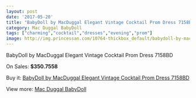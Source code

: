 ```yaml
---
layout: post
date: '2017-05-20'
title: "BabyDoll by MacDuggal Elegant Vintage Cocktail Prom Dress 7158BD"
category: Mac Duggal BabyDoll
tags: ["charming","cocktail","dresses","evening","prom"]
image: http://img.princessan.com/10764-thickbox_default/babydoll-by-macduggal-elegant-vintage-cocktail-prom-dress-7158bd.jpg
---
```

BabyDoll by MacDuggal Elegant Vintage Cocktail Prom Dress 7158BD

On Sales: **$350.7558**
<a href="https://www.princessan.com/en/mac-duggal-babydoll/4765-babydoll-by-macduggal-elegant-vintage-cocktail-prom-dress-7158bd.html"><amp-img layout="responsive" width="600" height="600" src="//img.princessan.com/10764-thickbox_default/babydoll-by-macduggal-elegant-vintage-cocktail-prom-dress-7158bd.jpg" alt="BabyDoll by MacDuggal Elegant Vintage Cocktail Prom Dress 7158BD 0" /></a>
<a href="https://www.princessan.com/en/mac-duggal-babydoll/4765-babydoll-by-macduggal-elegant-vintage-cocktail-prom-dress-7158bd.html"><amp-img layout="responsive" width="600" height="600" src="//img.princessan.com/10766-thickbox_default/babydoll-by-macduggal-elegant-vintage-cocktail-prom-dress-7158bd.jpg" alt="BabyDoll by MacDuggal Elegant Vintage Cocktail Prom Dress 7158BD 1" /></a>
<a href="https://www.princessan.com/en/mac-duggal-babydoll/4765-babydoll-by-macduggal-elegant-vintage-cocktail-prom-dress-7158bd.html"><amp-img layout="responsive" width="600" height="600" src="//img.princessan.com/10765-thickbox_default/babydoll-by-macduggal-elegant-vintage-cocktail-prom-dress-7158bd.jpg" alt="BabyDoll by MacDuggal Elegant Vintage Cocktail Prom Dress 7158BD 2" /></a>

Buy it: [BabyDoll by MacDuggal Elegant Vintage Cocktail Prom Dress 7158BD](https://www.princessan.com/en/mac-duggal-babydoll/4765-babydoll-by-macduggal-elegant-vintage-cocktail-prom-dress-7158bd.html "BabyDoll by MacDuggal Elegant Vintage Cocktail Prom Dress 7158BD")

View more: [Mac Duggal BabyDoll](https://www.princessan.com/en/35-mac-duggal-babydoll "Mac Duggal BabyDoll")